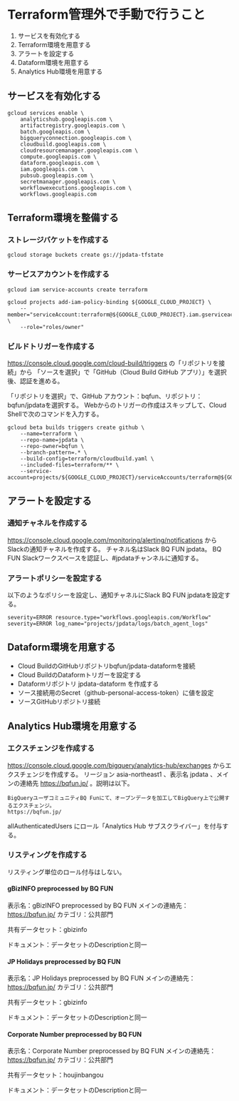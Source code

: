 
# Terraform管理外で手動で行うこと
1. サービスを有効化する
2. Terraform環境を用意する
3. アラートを設定する
4. Dataform環境を用意する
5. Analytics Hub環境を用意する

## サービスを有効化する

```shell
gcloud services enable \
    analyticshub.googleapis.com \
    artifactregistry.googleapis.com \
    batch.googleapis.com \
    bigqueryconnection.googleapis.com \
    cloudbuild.googleapis.com \
    cloudresourcemanager.googleapis.com \
    compute.googleapis.com \
    dataform.googleapis.com \
    iam.googleapis.com \
    pubsub.googleapis.com \
    secretmanager.googleapis.com \
    workflowexecutions.googleapis.com \
    workflows.googleapis.com
```

## Terraform環境を整備する

### ストレージバケットを作成する

```shell
gcloud storage buckets create gs://jpdata-tfstate
```

### サービスアカウントを作成する

```shell
gcloud iam service-accounts create terraform
```

```shell
gcloud projects add-iam-policy-binding ${GOOGLE_CLOUD_PROJECT} \
    --member="serviceAccount:terraform@${GOOGLE_CLOUD_PROJECT}.iam.gserviceaccount.com" \
    --role="roles/owner"
```

### ビルドトリガーを作成する
https://console.cloud.google.com/cloud-build/triggers の「リポジトリを接続」から
「ソースを選択」で「GitHub（Cloud Build GitHub アプリ）」を選択後、認証を進める。

「リポジトリを選択」で、GitHub アカウント：bqfun、リポジトリ：bqfun/jpdataを選択する。
Webからのトリガーの作成はスキップして、Cloud Shellで次のコマンドを入力する。

```shell
gcloud beta builds triggers create github \
    --name=terraform \
    --repo-name=jpdata \
    --repo-owner=bqfun \
    --branch-pattern=.* \
    --build-config=terraform/cloudbuild.yaml \
    --included-files=terraform/** \
    --service-account=projects/${GOOGLE_CLOUD_PROJECT}/serviceAccounts/terraform@${GOOGLE_CLOUD_PROJECT}.iam.gserviceaccount.com
```

## アラートを設定する

### 通知チャネルを作成する
https://console.cloud.google.com/monitoring/alerting/notifications からSlackの通知チャネルを作成する。
チャネル名はSlack BQ FUN jpdata。 BQ FUN Slackワークスペースを認証し、#jpdataチャンネルに通知する。

### アラートポリシーを設定する
以下のようなポリシーを設定し、通知チャネルにSlack BQ FUN jpdataを設定する。

```
severity=ERROR resource.type="workflows.googleapis.com/Workflow"
severity=ERROR log_name="projects/jpdata/logs/batch_agent_logs"
```

## Dataform環境を用意する
- Cloud BuildのGitHubリポジトリbqfun/jpdata-dataformを接続
- Cloud BuildのDataformトリガーを設定する
- Dataformリポジトリ jpdata-dataform を作成する
- ソース接続用のSecret（github-personal-access-token）に値を設定
- ソースGitHubリポジトリ接続

## Analytics Hub環境を用意する

### エクスチェンジを作成する

https://console.cloud.google.com/bigquery/analytics-hub/exchanges からエクスチェンジを作成する。
リージョン asia-northeast1 、表示名 jpdata 、メインの連絡先 https://bqfun.jp/ 。説明は以下。

```
BigQueryユーザコミュニティBQ Funにて、オープンデータを加工してBigQuery上で公開するエクスチェンジ。
https://bqfun.jp/
```

allAuthenticatedUsers にロール「Analytics Hub サブスクライバー」を付与する。

### リスティングを作成する

リスティング単位のロール付与はしない。

#### gBizINFO preprocessed by BQ FUN
表示名：gBizINFO preprocessed by BQ FUN
メインの連絡先：https://bqfun.jp/
カテゴリ：公共部門

共有データセット：gbizinfo

ドキュメント：データセットのDescriptionと同一

#### JP Holidays preprocessed by BQ FUN

表示名：JP Holidays preprocessed by BQ FUN
メインの連絡先：https://bqfun.jp/
カテゴリ：公共部門

共有データセット：gbizinfo

ドキュメント：データセットのDescriptionと同一

#### Corporate Number preprocessed by BQ FUN

表示名：Corporate Number preprocessed by BQ FUN
メインの連絡先：https://bqfun.jp/
カテゴリ：公共部門

共有データセット：houjinbangou

ドキュメント：データセットのDescriptionと同一
